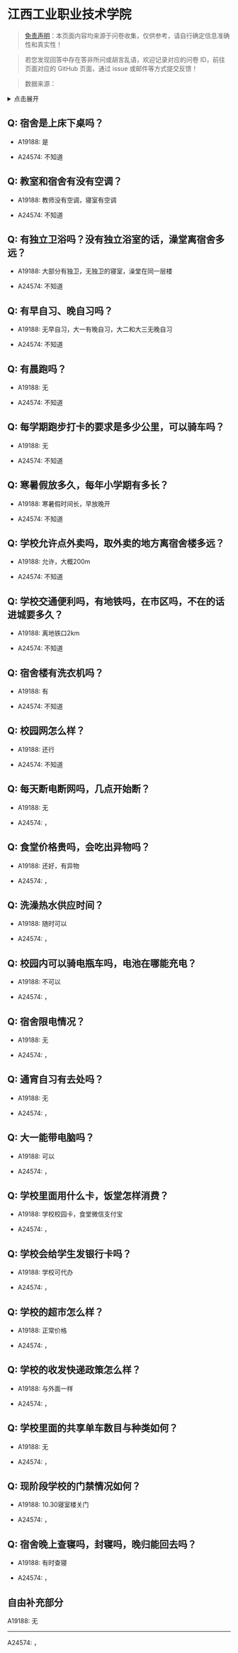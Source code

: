 # 江西工业职业技术学院

> [免责声明](https://colleges.chat/#_3)：本页面内容均来源于问卷收集，仅供参考，请自行确定信息准确性和真实性！

> 若您发现回答中存在答非所问或胡言乱语，欢迎记录对应的问卷 ID，前往页面对应的 GitHub 页面，通过 issue 或邮件等方式提交反馈！

> 数据来源：

<details><summary>点击展开</summary>
<ul>
<li>A19188: 匿名 (2023 年 06 月)</li>
<li>A24574: 匿名 (2024 年 06 月)</li>
</ul>
</details>

## Q: 宿舍是上床下桌吗？

- A19188: 是

- A24574: 不知道

## Q: 教室和宿舍有没有空调？

- A19188: 教师没有空调，寝室有空调

- A24574: 不知道

## Q: 有独立卫浴吗？没有独立浴室的话，澡堂离宿舍多远？

- A19188: 大部分有独卫，无独卫的寝室，澡堂在同一层楼

- A24574: 不知道

## Q: 有早自习、晚自习吗？

- A19188: 无早自习，大一有晚自习，大二和大三无晚自习

- A24574: 不知道

## Q: 有晨跑吗？

- A19188: 无

- A24574: 不知道

## Q: 每学期跑步打卡的要求是多少公里，可以骑车吗？

- A19188: 无

- A24574: 不知道

## Q: 寒暑假放多久，每年小学期有多长？

- A19188: 寒暑假时间长，早放晚开

- A24574: 不知道

## Q: 学校允许点外卖吗，取外卖的地方离宿舍楼多远？

- A19188: 允许，大概200m

- A24574: 不知道

## Q: 学校交通便利吗，有地铁吗，在市区吗，不在的话进城要多久？

- A19188: 离地铁口2km

- A24574: 不知道

## Q: 宿舍楼有洗衣机吗？

- A19188: 有

- A24574: 不知道

## Q: 校园网怎么样？

- A19188: 还行

- A24574: 不知道

## Q: 每天断电断网吗，几点开始断？

- A19188: 无

- A24574: ，

## Q: 食堂价格贵吗，会吃出异物吗？

- A19188: 还好，有异物

- A24574: ，

## Q: 洗澡热水供应时间？

- A19188: 随时可以

- A24574: ，

## Q: 校园内可以骑电瓶车吗，电池在哪能充电？

- A19188: 不可以

- A24574: ，

## Q: 宿舍限电情况？

- A19188: 无

- A24574: ，

## Q: 通宵自习有去处吗？

- A19188: 无

- A24574: ，

## Q: 大一能带电脑吗？

- A19188: 可以

- A24574: ，

## Q: 学校里面用什么卡，饭堂怎样消费？

- A19188: 学校校园卡，食堂微信支付宝

- A24574: ，

## Q: 学校会给学生发银行卡吗？

- A19188: 学校可代办

- A24574: ，

## Q: 学校的超市怎么样？

- A19188: 正常价格

- A24574: ，

## Q: 学校的收发快递政策怎么样？

- A19188: 与外面一样

- A24574: ，

## Q: 学校里面的共享单车数目与种类如何？

- A19188: 无

- A24574: ，

## Q: 现阶段学校的门禁情况如何？

- A19188: 10.30寝室楼关门

- A24574: ，

## Q: 宿舍晚上查寝吗，封寝吗，晚归能回去吗？

- A19188: 有时查寝

- A24574: ，

## 自由补充部分

A19188: 无

***

A24574: ，